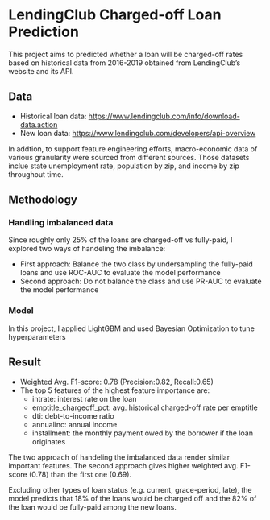 # LendingClub Charged-off Loan Prediction
This project aims to predicted whether a loan will be charged-off rates based on historical data from 2016-2019 obtained from LendingClub’s website and its API. 

## Data
  - Historical loan data: https://www.lendingclub.com/info/download-data.action
  - New loan data: https://www.lendingclub.com/developers/api-overview

In addtion, to support feature engineering efforts, macro-economic data of various granularity were sourced from different sources. Those datasets inclue state unemployment rate, population by zip, and income by zip throughout time.

## Methodology
### Handling imbalanced data
Since roughly only 25% of the loans are charged-off vs fully-paid, I explored two ways of handeling the imbalance:

* First approach: Balance the two class by undersampling the fully-paid loans and use ROC-AUC to evaluate the model performance
* Second approach: Do not balance the class and use PR-AUC to evaluate the model performance 

### Model
In this project, I applied LightGBM and used Bayesian Optimization to tune hyperparameters

## Result
* Weighted Avg. F1-score: 0.78 (Precision:0.82, Recall:0.65)
* The top 5 features of the highest feature importance are:
    * intrate: interest rate on the loan
    * emptitle_chargeoff_pct: avg. historical charged-off rate per emptitle
    * dti: debt-to-income ratio
    * annualinc: annual income
    * installment: the monthly payment owed by the borrower if the loan originates

The two approach of handeling the imbalanced data render similar important features. 
The second approach gives higher weighted avg. F1-score (0.78) than the first one (0.69).

Excluding other types of loan status (e.g. current, grace-period, late), the model predicts that 18% of the loans would be charged off and the 82% of the loan would be fully-paid among the new loans. 

